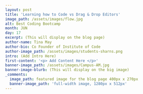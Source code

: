 ```yaml
---
layout: post
title: 'Learning how to Code vs Drag & Drop Editors'
image_path: /assets/images/flow.jpg
alt: Best Coding Bootcamp
month: JUN
day: 17
excerpt: (This will display on the blog page)
author-name: Tina May
author-bio: Co Founder of Institute of Code
author-image_path: /assets/images/students-sharns.png
intro: (Add Intro Here)
first-content: '<p> Add Content Here </p>'
banner-image_path: /assets/images/Campus-AM.jpg
banner-image-blurb: (This will display on the big image)
_comments:
  image_path: featured image for the blog page 400px x 270px
  banner-image_path: 'full-width image, 1280px x 512px'
---
```

